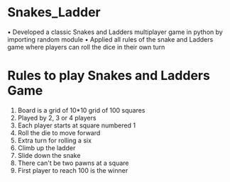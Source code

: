# Snakes_Ladder
•	Developed a classic Snakes and Ladders multiplayer game in python by importing random module
•	Applied all rules of the snake and Ladders game where players can roll the dice in their own turn  

# Rules to play Snakes and Ladders Game
1. Board is a grid of 10*10 grid of 100 squares
2. Played by 2, 3 or 4 players
3. Each player starts at square numbered 1
4. Roll the die to move forward
5. Extra turn for rolling a six
6. Climb up the ladder
7. Slide down the snake
8. There can't be two pawns at a square
9. First player to reach 100 is the winner 
